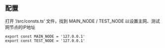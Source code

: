 ## 配置

打开 ‘/src/consts.ts’ 文件，找到 MAIN_NODE / TEST_NODE 以设置主网、测试网节点的IP地址
````
export const MAIN_NODE = '127.0.0.1'
export const TEST_NODE = '127.0.0.1'
````
